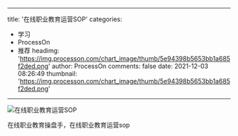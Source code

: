 
---
title: '在线职业教育运营SOP'
categories: 
 - 学习
 - ProcessOn
 - 推荐
headimg: 'https://img.processon.com/chart_image/thumb/5e94398b5653bb1a685f2ded.png'
author: ProcessOn
comments: false
date: 2021-12-03 08:26:49
thumbnail: 'https://img.processon.com/chart_image/thumb/5e94398b5653bb1a685f2ded.png'
---

<div>   
<img class="thumb" alt="在线职业教育运营SOP" src="https://img.processon.com/chart_image/thumb/5e94398b5653bb1a685f2ded.png" referrerpolicy="no-referrer">
<p>在线职业教育操盘手，在线职业教育运营sop</p>  
</div>
            